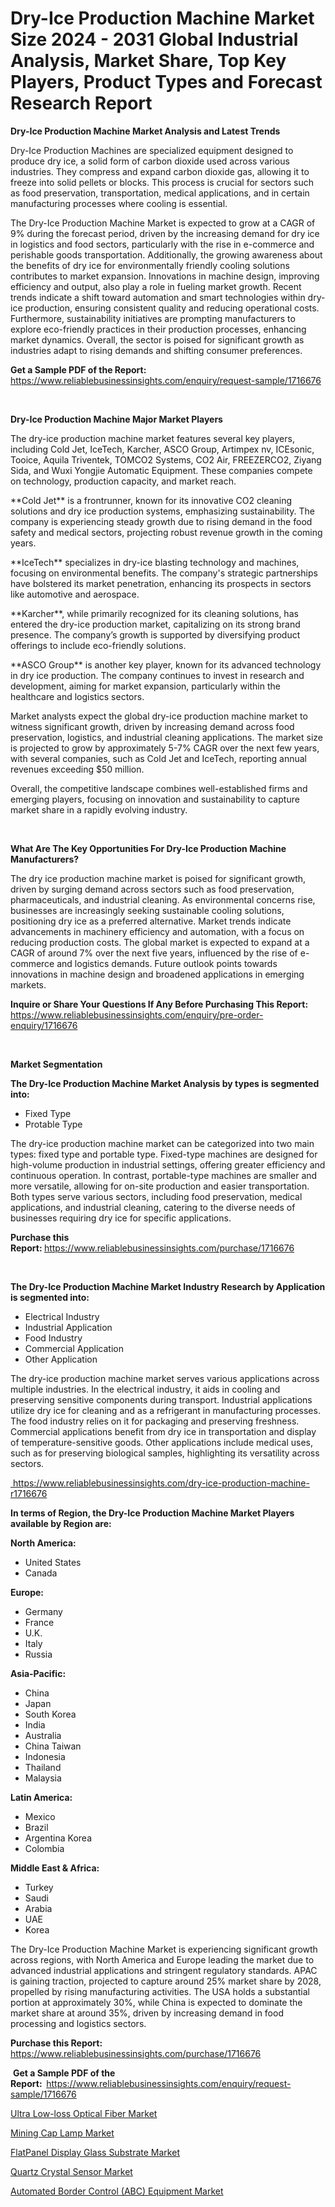 <p><h1>Dry-Ice Production Machine Market Size 2024 - 2031 Global Industrial Analysis, Market Share, Top Key Players, Product Types and Forecast Research Report</h1></p><p><strong>Dry-Ice Production Machine Market Analysis and Latest Trends</strong></p>
<p><p>Dry-Ice Production Machines are specialized equipment designed to produce dry ice, a solid form of carbon dioxide used across various industries. They compress and expand carbon dioxide gas, allowing it to freeze into solid pellets or blocks. This process is crucial for sectors such as food preservation, transportation, medical applications, and in certain manufacturing processes where cooling is essential.</p><p>The Dry-Ice Production Machine Market is expected to grow at a CAGR of 9% during the forecast period, driven by the increasing demand for dry ice in logistics and food sectors, particularly with the rise in e-commerce and perishable goods transportation. Additionally, the growing awareness about the benefits of dry ice for environmentally friendly cooling solutions contributes to market expansion. Innovations in machine design, improving efficiency and output, also play a role in fueling market growth. Recent trends indicate a shift toward automation and smart technologies within dry-ice production, ensuring consistent quality and reducing operational costs. Furthermore, sustainability initiatives are prompting manufacturers to explore eco-friendly practices in their production processes, enhancing market dynamics. Overall, the sector is poised for significant growth as industries adapt to rising demands and shifting consumer preferences.</p></p>
<p><strong>Get a Sample PDF of the Report:&nbsp;</strong> <a href="https://www.reliablebusinessinsights.com/enquiry/request-sample/1716676?utm_campaign=118&utm_medium=2&utm_source=Github&utm_content=ia&utm_term=29102024&utm_id=dry-ice-production-machine">https://www.reliablebusinessinsights.com/enquiry/request-sample/1716676</a></p>
<p>&nbsp;</p>
<p><strong>Dry-Ice Production Machine Major Market Players</strong></p>
<p><p>The dry-ice production machine market features several key players, including Cold Jet, IceTech, Karcher, ASCO Group, Artimpex nv, ICEsonic, Tooice, Aquila Triventek, TOMCO2 Systems, CO2 Air, FREEZERCO2, Ziyang Sida, and Wuxi Yongjie Automatic Equipment. These companies compete on technology, production capacity, and market reach.</p><p>**Cold Jet** is a frontrunner, known for its innovative CO2 cleaning solutions and dry ice production systems, emphasizing sustainability. The company is experiencing steady growth due to rising demand in the food safety and medical sectors, projecting robust revenue growth in the coming years.</p><p>**IceTech** specializes in dry-ice blasting technology and machines, focusing on environmental benefits. The company's strategic partnerships have bolstered its market penetration, enhancing its prospects in sectors like automotive and aerospace.</p><p>**Karcher**, while primarily recognized for its cleaning solutions, has entered the dry-ice production market, capitalizing on its strong brand presence. The company’s growth is supported by diversifying product offerings to include eco-friendly solutions.</p><p>**ASCO Group** is another key player, known for its advanced technology in dry ice production. The company continues to invest in research and development, aiming for market expansion, particularly within the healthcare and logistics sectors.</p><p>Market analysts expect the global dry-ice production machine market to witness significant growth, driven by increasing demand across food preservation, logistics, and industrial cleaning applications. The market size is projected to grow by approximately 5-7% CAGR over the next few years, with several companies, such as Cold Jet and IceTech, reporting annual revenues exceeding $50 million.</p><p>Overall, the competitive landscape combines well-established firms and emerging players, focusing on innovation and sustainability to capture market share in a rapidly evolving industry.</p></p>
<p>&nbsp;</p>
<p><strong>What Are The Key Opportunities For Dry-Ice Production Machine Manufacturers?</strong></p>
<p><p>The dry ice production machine market is poised for significant growth, driven by surging demand across sectors such as food preservation, pharmaceuticals, and industrial cleaning. As environmental concerns rise, businesses are increasingly seeking sustainable cooling solutions, positioning dry ice as a preferred alternative. Market trends indicate advancements in machinery efficiency and automation, with a focus on reducing production costs. The global market is expected to expand at a CAGR of around 7% over the next five years, influenced by the rise of e-commerce and logistics demands. Future outlook points towards innovations in machine design and broadened applications in emerging markets.</p></p>
<p><strong>Inquire or Share Your Questions If Any Before Purchasing This Report:</strong> <a href="https://www.reliablebusinessinsights.com/enquiry/pre-order-enquiry/1716676?utm_campaign=118&utm_medium=2&utm_source=Github&utm_content=ia&utm_term=29102024&utm_id=dry-ice-production-machine">https://www.reliablebusinessinsights.com/enquiry/pre-order-enquiry/1716676</a></p>
<p>&nbsp;</p>
<p><strong>Market Segmentation</strong></p>
<p><strong>The Dry-Ice Production Machine Market Analysis by types is segmented into:</strong></p>
<p><ul><li>Fixed Type</li><li>Protable Type</li></ul></p>
<p><p>The dry-ice production machine market can be categorized into two main types: fixed type and portable type. Fixed-type machines are designed for high-volume production in industrial settings, offering greater efficiency and continuous operation. In contrast, portable-type machines are smaller and more versatile, allowing for on-site production and easier transportation. Both types serve various sectors, including food preservation, medical applications, and industrial cleaning, catering to the diverse needs of businesses requiring dry ice for specific applications.</p></p>
<p><strong>Purchase this Report:&nbsp;</strong><a href="https://www.reliablebusinessinsights.com/purchase/1716676?utm_campaign=118&utm_medium=2&utm_source=Github&utm_content=ia&utm_term=29102024&utm_id=dry-ice-production-machine">https://www.reliablebusinessinsights.com/purchase/1716676</a></p>
<p>&nbsp;</p>
<p><strong>The Dry-Ice Production Machine Market Industry Research by Application is segmented into:</strong></p>
<p><ul><li>Electrical Industry</li><li>Industrial Application</li><li>Food Industry</li><li>Commercial Application</li><li>Other Application</li></ul></p>
<p><p>The dry-ice production machine market serves various applications across multiple industries. In the electrical industry, it aids in cooling and preserving sensitive components during transport. Industrial applications utilize dry ice for cleaning and as a refrigerant in manufacturing processes. The food industry relies on it for packaging and preserving freshness. Commercial applications benefit from dry ice in transportation and display of temperature-sensitive goods. Other applications include medical uses, such as for preserving biological samples, highlighting its versatility across sectors.</p></p>
<p><a href="https://www.reliablebusinessinsights.com/dry-ice-production-machine-r1716676?utm_campaign=118&utm_medium=2&utm_source=Github&utm_content=ia&utm_term=29102024&utm_id=dry-ice-production-machine">&nbsp;https://www.reliablebusinessinsights.com/dry-ice-production-machine-r1716676</a></p>
<p><strong>In terms of Region, the Dry-Ice Production Machine Market Players available by Region are:</strong></p>
<p>
    <p> <strong> North America: </strong>
        <ul>
            <li>United States</li>
            <li>Canada</li>
        </ul>
        </p> 
    <p> <strong> Europe: </strong>
        <ul>
            <li>Germany</li>
            <li>France</li>
            <li>U.K.</li>
            <li>Italy</li>
            <li>Russia</li>
        </ul>
        </p> 
    <p> <strong> Asia-Pacific: </strong>
        <ul>
            <li>China</li>
            <li>Japan</li>
            <li>South Korea</li>
            <li>India</li>
            <li>Australia</li>
            <li>China Taiwan</li>
            <li>Indonesia</li>
            <li>Thailand</li>
            <li>Malaysia</li>
        </ul>
        </p> 
    <p> <strong> Latin America: </strong>
        <ul>
            <li>Mexico</li>
            <li>Brazil</li>
            <li>Argentina Korea</li>
            <li>Colombia</li>
        </ul>
        </p> 
    <p> <strong> Middle East & Africa: </strong>
        <ul>
            <li>Turkey</li>
            <li>Saudi</li>
            <li>Arabia</li>
            <li>UAE</li>
            <li>Korea</li>
        </ul>
    </p>
    </p>
<p><p>The Dry-Ice Production Machine Market is experiencing significant growth across regions, with North America and Europe leading the market due to advanced industrial applications and stringent regulatory standards. APAC is gaining traction, projected to capture around 25% market share by 2028, propelled by rising manufacturing activities. The USA holds a substantial portion at approximately 30%, while China is expected to dominate the market share at around 35%, driven by increasing demand in food processing and logistics sectors.</p></p>
<p><strong>Purchase this Report: </strong><a href="https://www.reliablebusinessinsights.com/purchase/1716676?utm_campaign=118&utm_medium=2&utm_source=Github&utm_content=ia&utm_term=29102024&utm_id=dry-ice-production-machine">https://www.reliablebusinessinsights.com/purchase/1716676</a></p>
<p>&nbsp;<strong>Get a Sample PDF of the Report:&nbsp;&nbsp;</strong><a href="https://www.reliablebusinessinsights.com/enquiry/request-sample/1716676?utm_campaign=118&utm_medium=2&utm_source=Github&utm_content=ia&utm_term=29102024&utm_id=dry-ice-production-machine">https://www.reliablebusinessinsights.com/enquiry/request-sample/1716676</a></p>
<p><strong></strong></p>
<p><p><a href="https://github.com/fosters9adames/Market-Research-Report-List-1/blob/main/ultra-low-loss-optical-fiber-market.md?utm_campaign=118&utm_medium=2&utm_source=Github&utm_content=ia&utm_term=29102024&utm_id=dry-ice-production-machine">Ultra Low-loss Optical Fiber Market</a></p><p><a href="https://www.linkedin.com/pulse/unlocking-growth-potential-strategic-analysis-mining-cap-lamp-shblc?utm_campaign=118&utm_medium=2&utm_source=Github&utm_content=ia&utm_term=29102024&utm_id=dry-ice-production-machine">Mining Cap Lamp Market</a></p><p><a href="https://github.com/dowsegmspivadlk/Market-Research-Report-List-1/blob/main/flatpanel-display-glass-substrate-market.md?utm_campaign=118&utm_medium=2&utm_source=Github&utm_content=ia&utm_term=29102024&utm_id=dry-ice-production-machine">FlatPanel Display Glass Substrate Market</a></p><p><a href="https://www.linkedin.com/pulse/digital-transformation-quartz-crystal-sensor-industry-market-oaw4c?utm_campaign=118&utm_medium=2&utm_source=Github&utm_content=ia&utm_term=29102024&utm_id=dry-ice-production-machine">Quartz Crystal Sensor Market</a></p><p><a href="https://issuu.com/reportprime-2/docs/automated-border-control-abc-equipm_924dbb23009269?utm_campaign=118&utm_medium=2&utm_source=Github&utm_content=ia&utm_term=29102024&utm_id=dry-ice-production-machine">Automated Border Control (ABC) Equipment Market</a></p></p>